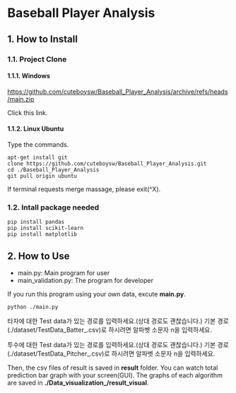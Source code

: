 # Baseball Player Analysis

## 1. How to Install

### 1.1. Project Clone

#### 1.1.1. Windows

https://github.com/cuteboysw/Baseball_Player_Analysis/archive/refs/heads/main.zip

Click this link.

#### 1.1.2. Linux Ubuntu

Type the commands.

```
apt-get install git
clone https://github.com/cuteboysw/Baseball_Player_Analysis.git
cd ./Baseball_Player_Analysis
git pull origin ubuntu
```

If terminal requests merge massage, please exit(^X).

### 1.2. Intall package needed
```
pip install pandas
pip install scikit-learn
pip install matplotlib
```

## 2. How to Use
* main.py: Main program for user
* main_validation.py: The program for developer

If you run this program using your own data, excute **main.py**.

```
python ./main.py
```

타자에 대한 Test data가 있는 경로를 입력하세요.(상대 경로도 괜찮습니다.) 기본 경로(./dataset/TestData_Batter_.csv)로 하시려면 알파벳 소문자 n을 입력하세요.

투수에 대한 Test data가 있는 경로를 입력하세요.(상대 경로도 괜찮습니다.) 기본 경로(./dataset/TestData_Pitcher_.csv)로 하시려면 알파벳 소문자 n을 입력하세요.

Then, the csv files of result is saved in **result** folder. You can watch total prediction bar graph with your screen(GUI). The graphs of each algorithm are saved in **./Data_visualization_/result_visual**.